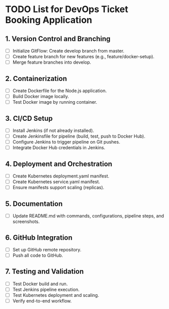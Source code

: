 # TODO List for DevOps Ticket Booking Application

## 1. Version Control and Branching
- [ ] Initialize GitFlow: Create develop branch from master.
- [ ] Create feature branch for new features (e.g., feature/docker-setup).
- [ ] Merge feature branches into develop.

## 2. Containerization
- [ ] Create Dockerfile for the Node.js application.
- [ ] Build Docker image locally.
- [ ] Test Docker image by running container.

## 3. CI/CD Setup
- [ ] Install Jenkins (if not already installed).
- [ ] Create Jenkinsfile for pipeline (build, test, push to Docker Hub).
- [ ] Configure Jenkins to trigger pipeline on Git pushes.
- [ ] Integrate Docker Hub credentials in Jenkins.

## 4. Deployment and Orchestration
- [ ] Create Kubernetes deployment.yaml manifest.
- [ ] Create Kubernetes service.yaml manifest.
- [ ] Ensure manifests support scaling (replicas).

## 5. Documentation
- [ ] Update README.md with commands, configurations, pipeline steps, and screenshots.

## 6. GitHub Integration
- [ ] Set up GitHub remote repository.
- [ ] Push all code to GitHub.

## 7. Testing and Validation
- [ ] Test Docker build and run.
- [ ] Test Jenkins pipeline execution.
- [ ] Test Kubernetes deployment and scaling.
- [ ] Verify end-to-end workflow.
